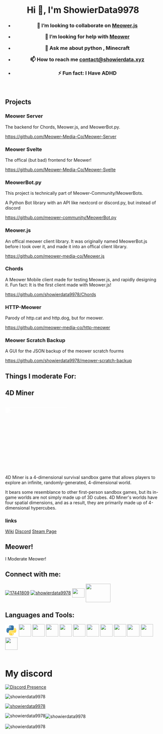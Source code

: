 <h1 align="center">Hi 👋, I'm ShowierData9978</h1>
<h3 align="center"Im learning on my own</h3>

- 👯 I’m looking to collaborate on [Meower.js](https://github.com/Meower-Media-Co/Meower.js)

- 🤝 I’m looking for help with [Meower](https://github.com/meower-media-co)

- 💬 Ask me about **python , Minecraft**

- 📫 How to reach me **contact@showierdata.xyz**

- ⚡ Fun fact: **I Have ADHD**

<br>

## Projects
### Meower Server
The backend for Chords, Meower.js, and MeowerBot.py. 

<https://github.com/Meower-Media-Co/Meower-Server>

### Meower Svelte
The offical (but bad) frontend for Meower!

<https://github.com/Meower-Media-Co/Meower-Svelte>

### MeowerBot.py

This project is technically part of Meower-Community/MeowerBots.

A Python Bot library with an API like nextcord or discord.py, but instead of discord

<https://github.com/meower-community/MeowerBot.py>

### Meower.js
An offical meower client library. It was originally named MeowerBot.js before i took over it, and made it into an offical client library.

<https://github.com/meower-media-co/Meower.js>

### Chords
A Meower Mobile client made for testing Meower.js, and rapidly designing it. 
Fun fact: It is the first client made with Meower.js!

<https://github.com/showierdata9978/Chords>

### HTTP-Meower
Parody of http.cat and http.dog, but for meower. 

<https://github.com/meower-media-co/http-meower>

### Meower Scratch Backup
A GUI for the JSON backup of the meower scratch fourms

<https://github.com/showierdata9978/meower-scratch-backup>

## Things I moderate For:

<h2>4D Miner</h2>
<br>
<img width=200 height=200 src="https://cdn.discordapp.com/icons/954156776671043625/e5ec6104877871aaa0fe62e9ccb1b7f7.webp?size=96" style="filter: brightness(100)">

4D Miner is a 4-dimensional survival sandbox game that allows players to explore an infinite, randomly-generated, 4-dimensional world.

It bears some resemblance to other first-person sandbox games, but its in-game worlds are not simply made up of 3D cubes. 4D Miner's worlds have four spatial dimensions, and as a result, they are primarily made up of 4-dimensional hypercubes. 

### links

<a href="https://4d-miner.fandom.com">Wiki</a>
<a href="https://discord.gg/pMtZa6AVy2">Discord</a>
<a href="https://store.steampowered.com/app/1941640/4D_Miner/">Steam Page</a>

<h2> Meower! </h2>
I Moderate Meower!        

<h2 align="left">Connect with me:</h2>
<p align="left">
<a href="https://stackoverflow.com/users/17441809" target="blank"><img align="center" src="https://raw.githubusercontent.com/rahuldkjain/github-profile-readme-generator/master/src/images/icons/Social/stack-overflow.svg" alt="17441809" height="30" width="40" /></a>
<a href="https://www.youtube.com/c/showierdata9978" target="blank"><img align="center" src="https://raw.githubusercontent.com/rahuldkjain/github-profile-readme-generator/master/src/images/icons/Social/youtube.svg" alt="showierdata9978" height="30" width="40" /></a>
<a href="https://discord.com/users/893981911003836487" target="blank"><img align="center" src="https://assets-global.website-files.com/6257adef93867e50d84d30e2/636e0a6ca814282eca7172c6_icon_clyde_white_RGB.svg" height="30" width="40" ></a>
<a href="https://steamcommunity.com/id/ShowierData9978/"><img align="center" src="https://community.cloudflare.steamstatic.com/public/shared/images/header/logo_steam.svg?t=962016" height="60" width="80"> </a>
</p>

<h2 align="left">Languages and Tools:</h2>
<p align="left"> <a href="https://www.python.org" target="_blank" rel="noreferrer"> <img src="https://raw.githubusercontent.com/devicons/devicon/master/icons/python/python-original.svg" alt="python" width="40" height="40" /></a>
<a><img src="https://github.com/yurijserrano/Github-Profile-Readme-Logos/blob/master/programming%20languages/bash.svg" width="40" height="40"> </a>
<a><img src="https://github.com/yurijserrano/Github-Profile-Readme-Logos/blob/master/programming%20languages/java.svg" width="40" height="40"> <a>
<a><img src="https://github.com/yurijserrano/Github-Profile-Readme-Logos/blob/master/programming%20languages/javascript.svg" width="40" height="40"> </a>
<a><img src="https://github.com/yurijserrano/Github-Profile-Readme-Logos/blob/master/others/css.svg" width="40" height="40"> </a>
<a><img src="https://github.com/yurijserrano/Github-Profile-Readme-Logos/blob/master/others/git.svg" width="40" height="40"> </a>
<a><img src="https://github.com/yurijserrano/Github-Profile-Readme-Logos/blob/master/others/html.svg" width="40" height="40"> </a>
<a><img src="https://github.com/yurijserrano/Github-Profile-Readme-Logos/blob/master/others/json.svg" width="40" height="40"> </a>
<a><img src="https://github.com/yurijserrano/Github-Profile-Readme-Logos/blob/master/databases/mongodb.svg" width="40" height="40"> </a>
<a><img src="https://github.com/yurijserrano/Github-Profile-Readme-Logos/blob/master/cloud/docker.svg" width="40" height="40"> </a>
<a><img src="https://github.com/yurijserrano/Github-Profile-Readme-Logos/blob/master/text%20editors/vscode.svg" width="40" height="40"></a>
<a><img src="https://github.com/showierdata9978/showierdata9978/assets/68120127/c517cbaf-7763-4b6f-b6e8-eb24d9d736c6" width="40" height="40"></a>
 <br><br>
  
# My discord

[![Discord Presence](https://lanyard.cnrad.dev/api/893981911003836487?theme=dark)](https://discord.com/users/893981911003836487)


<p align="left"> <img src="https://komarev.com/ghpvc/?username=showierdata9978&label=Profile%20views&color=0e75b6&style=flat" alt="showierdata9978" /> </p>

<p align="left"> <a href="https://github.com/ryo-ma/github-profile-trophy"><img src="https://github-profile-trophy.vercel.app/?username=showierdata9978" alt="showierdata9978" /></a> </p>

<img align="left" src="https://github-readme-stats-amber-nine.vercel.app/api/top-langs?username=showierdata9978&show_icons=true&locale=en" alt="showierdata9978"/></p>
<p><img align="center" src="https://github-readme-stats-amber-nine.vercel.app/api?username=showierdata9978&show_icons=true&locale=en" alt="showierdata9978" /></p>
<p><img align="center" src="https://github-readme-streak-stats.herokuapp.com/?user=showierdata9978&" alt="showierdata9978" /></p>

